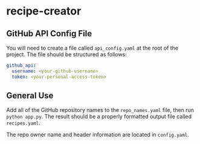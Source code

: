 # recipe-creator

## GitHub API Config File
You will need to create a file called `api_config.yaml` at the root of the project. The file should be structured as follows:
```yaml
github_api:
  username: <your-github-username>
  token: <your-personal-access-token>
```

## General Use
Add all of the GitHub repository names to the `repo_names.yaml` file, then run `python app.py`. The result should be a properly formatted output file called `recipes.yaml`.

The repo owner name and header information are located in `config.yaml`.
